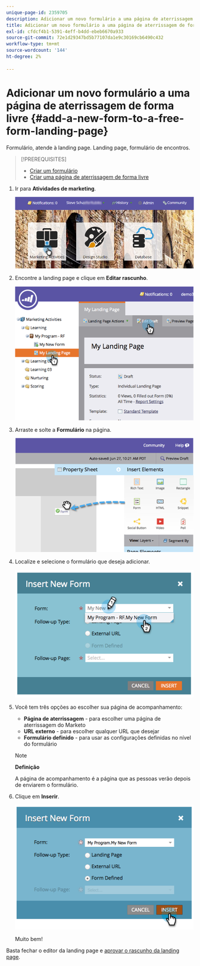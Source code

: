 ```yaml
---
unique-page-id: 2359705
description: Adicionar um novo formulário a uma página de aterrissagem de forma livre - Documentos do Marketo - Documentação do produto
title: Adicionar um novo formulário a uma página de aterrissagem de forma livre
exl-id: cfdcf4b1-5391-4eff-b4dd-ebeb6670a933
source-git-commit: 72e1d29347bd5b77107da1e9c30169cb6490c432
workflow-type: tm+mt
source-wordcount: '144'
ht-degree: 2%

---
```


# Adicionar um novo formulário a uma página de aterrissagem de forma livre {#add-a-new-form-to-a-free-form-landing-page}

Formulário, atende à landing page. Landing page, formulário de encontros.

>[!PREREQUISITES]
>
>* [Criar um formulário](/help/marketo/product-docs/demand-generation/forms/creating-a-form/create-a-form.md)
>* [Criar uma página de aterrissagem de forma livre](/help/marketo/product-docs/demand-generation/landing-pages/free-form-landing-pages/create-a-free-form-landing-page.md)


1. Ir para **Atividades de marketing**.

   ![](assets/login-marketing-activities-1.png)

1. Encontre a landing page e clique em **Editar rascunho**.

   ![](assets/image2014-9-16-14-3a44-3a15.png)

1. Arraste e solte a **Formulário** na página.

   ![](assets/image2015-5-21-15-3a43-3a30.png)

1. Localize e selecione o formulário que deseja adicionar.

   ![](assets/image2014-9-16-14-3a44-3a30.png)

1. Você tem três opções ao escolher sua página de acompanhamento:

   * **Página de aterrissagem** - para escolher uma página de aterrissagem do Marketo
   * **URL externo** - para escolher qualquer URL que desejar
   * **Formulário definido** - para usar as configurações definidas no nível do formulário

   >[!NOTE]
   >
   >**Definição**
   >
   >A página de acompanhamento é a página que as pessoas verão depois de enviarem o formulário.

1. Clique em **Inserir**.

   ![](assets/image2014-9-16-14-3a44-3a38.png)

   Muito bem!

Basta fechar o editor da landing page e [aprovar o rascunho da landing page](/help/marketo/product-docs/demand-generation/landing-pages/understanding-landing-pages/approve-unapprove-or-delete-a-landing-page.md).
